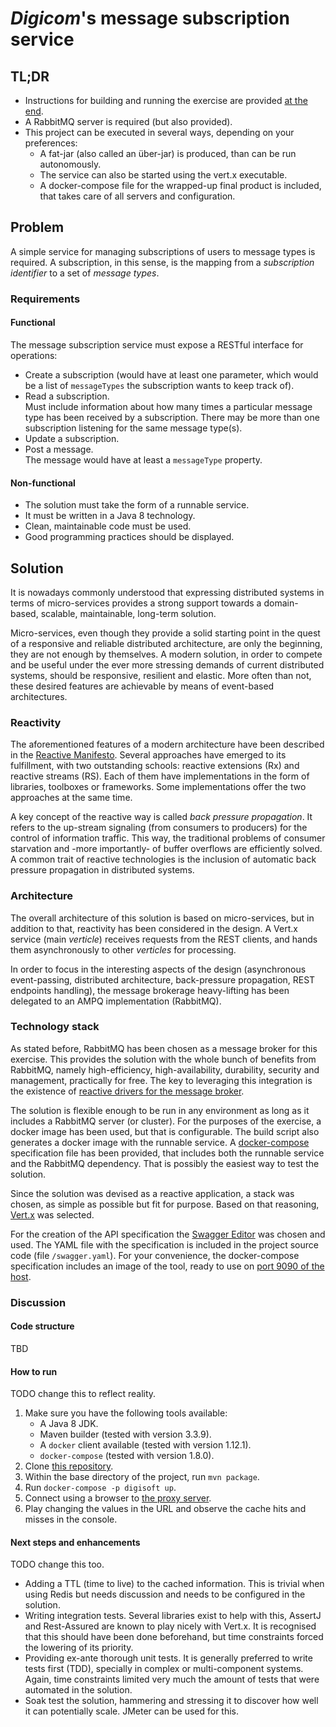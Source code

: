 # *Digicom*'s message subscription service

## TL;DR

* Instructions for building and running the exercise are provided [at the end](#how_to_run).
* A RabbitMQ server is required (but also provided).
* This project can be executed in several ways, depending on your preferences:
    * A fat-jar (also called an über-jar) is produced, than can be run autonomously.
    * The service can also be started using the vert.x executable.
    * A docker-compose file for the wrapped-up final product is included, that takes care of all servers and configuration.

## Problem

A simple service for managing subscriptions of users to message types is required. A subscription, in this sense, is the mapping from a *subscription identifier* to a set of *message types*.

### Requirements

#### Functional

The message subscription service must expose a RESTful interface for operations:

* Create a subscription (would have at least one parameter, which would be a list of `messageTypes` the subscription wants to keep track of).
* Read a subscription.  
    Must include information about how many times a particular message type has been received by a subscription. There may be more than one subscription listening for the same message type(s).
* Update a subscription.
* Post a message.  
    The message would have at least a `messageType` property.

#### Non-functional

* The solution must take the form of a runnable service.
* It must be written in a Java 8 technology.
* Clean, maintainable code must be used.
* Good programming practices should be displayed.

## Solution

It is nowadays commonly understood that expressing distributed systems in terms of micro-services provides a strong support towards a domain-based, scalable, maintainable, long-term solution.

Micro-services, even though they provide a solid starting point in the quest of a responsive and reliable distributed architecture, are only the beginning, they are not enough by themselves. A modern solution, in order to compete and be useful under the ever more stressing demands of current distributed systems, should be responsive, resilient and elastic. More often than not, these desired features are achievable by means of event-based architectures.

### Reactivity

The aforementioned features of a modern architecture have been described in the [Reactive Manifesto](http://www.reactivemanifesto.org/). Several approaches have emerged to its fulfillment, with two outstanding schools: reactive extensions (Rx) and reactive streams (RS). Each of them have implementations in the form of libraries, toolboxes or frameworks. Some implementations offer the two approaches at the same time.

A key concept of the reactive way is called *back pressure propagation*. It refers to the up-stream signaling (from consumers to producers) for the control of information traffic. This way, the traditional problems of consumer starvation and -more importantly- of buffer overflows are efficiently solved. A common trait of reactive technologies is the inclusion of automatic back pressure propagation in distributed systems.

### Architecture

The overall architecture of this solution is based on micro-services, but in addition to that, reactivity has been considered in the design. A Vert.x service (main *verticle*) receives requests from the REST clients, and hands them asynchronously to other *verticles* for processing.

In order to focus in the interesting aspects of the design (asynchronous event-passing, distributed architecture, back-pressure propagation, REST endpoints handling), the message brokerage heavy-lifting has been delegated to an AMPQ implementation (RabbitMQ).

### Technology stack

As stated before, RabbitMQ has been chosen as a message broker for this exercise. This provides the solution with the whole bunch of benefits from RabbitMQ, namely high-efficiency, high-availability, durability, security and management, practically for free. The key to leveraging this integration is the existence of [reactive drivers for the message broker](http://vertx.io/docs/vertx-rabbitmq-client/java/).

The solution is flexible enough to be run in any environment as long as it includes a RabbitMQ server (or cluster). For the purposes of the exercise, a docker image has been used, but that is configurable. The build script also generates a docker image with the runnable service. A [docker-compose](https://docs.docker.com/compose/overview/) 
specification file has been provided, that includes both the runnable service and the RabbitMQ dependency. That is possibly the easiest way to test the solution.

Since the solution was devised as a reactive application, a stack was chosen, as simple as possible but fit for purpose. Based on that reasoning, [Vert.x](http://vertx.io/) was selected.

For the creation of the API specification the [Swagger Editor](http://swagger.io/) was chosen and used. The YAML file with the specification is included in the project source code (file `/swagger.yaml`). For your convenience, the docker-compose specification includes an image of the tool, ready to use on [port 9090 of the host](http://localhost:9090/).

### Discussion

#### Code structure

TBD

#### <a name="how_to_run"></a>How to run

TODO change this to reflect reality.

1. Make sure you have the following tools available:
    - A Java 8 JDK.
    - Maven builder (tested with version 3.3.9).
    - A `docker` client available (tested with version 1.12.1).
    - `docker-compose` (tested with version 1.8.0).
1. Clone [this repository](https://github.com/bruno-unna/digisoft).
1. Within the base directory of the project, run `mvn package`.
1. Run `docker-compose -p digisoft up`.
1. Connect using a browser to [the proxy server](http://localhost:8080/pcw/PCW45-12345-12345-1234X/address/ie/D02X285).
1. Play changing the values in the URL and observe the cache hits and misses in the console.

#### Next steps and enhancements

TODO change this too.

- Adding a TTL (time to live) to the cached information. This is trivial 
  when using Redis but needs discussion and needs to be configured 
  in the solution.
- Writing integration tests. Several libraries exist to help with 
  this, AssertJ and Rest-Assured are known to play nicely with Vert.x. 
  It is recognised that this should have been done beforehand, but 
  time constraints forced the lowering of its priority.
- Providing ex-ante thorough unit tests. It is generally preferred 
  to write tests first (TDD), specially in complex or multi-component 
  systems. Again, time constraints limited very much the amount 
  of tests that were automated in the solution.
- Soak test the solution, hammering and stressing it to discover 
  how well it can potentially scale. JMeter can be used for this.